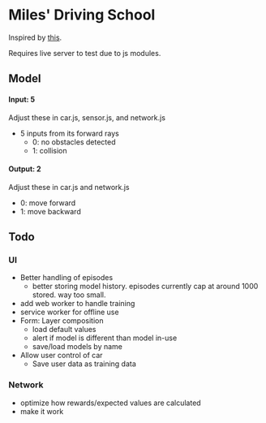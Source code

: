 # Miles' Driving School
 
Inspired by [this](https://www.youtube.com/watch?v=Rs_rAxEsAvI).

Requires live server to test due to js modules.

## Model

#### Input: 5
Adjust these in car.js, sensor.js, and network.js
* 5 inputs from its forward rays
  * 0: no obstacles detected
  * 1: collision

#### Output: 2
Adjust these in car.js and network.js
* 0: move forward
* 1: move backward

## Todo
### UI
* Better handling of episodes
  * better storing model history. episodes currently cap at around 1000 stored. way too small. 
* add web worker to handle training
* service worker for offline use
* Form: Layer composition 
  * load default values
  * alert if model is different than model in-use
  * save/load models by name
* Allow user control of car
  * Save user data as training data

### Network
* optimize how rewards/expected values are calculated
* make it work
